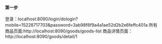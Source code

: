 #### 第一步
登录：localhost:8090/login/dologin?mobile=15228717703&password=3ab98f8f9a4a1ae52d2b2e6feffc401a
所有商品页面:http://localhost:8090/goods/goods-list
商品详情页面：http://localhost:8090/goods/detail/1